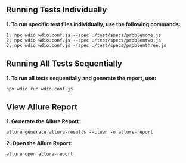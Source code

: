 ## Running Tests Individually

**1. To run specific test files individually, use the following commands:**
   ```
   1. npx wdio wdio.conf.js --spec ./test/specs/problemone.js
   2. npx wdio wdio.conf.js --spec ./test/specs/problemtwo.js
   3. npx wdio wdio.conf.js --spec ./test/specs/problemthree.js
   ```

## Running All Tests Sequentially

**1. To run all tests sequentially and generate the report, use:**
   ```
   npx wdio run wdio.conf.js
   ```

## View Allure Report
**1. Generate the Allure Report:**
   ```
   allure generate allure-results --clean -o allure-report
   ```
**2. Open the Allure Report:**
   ```
   allure open allure-report
   ```




